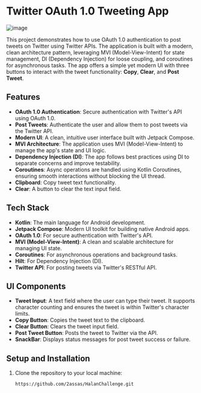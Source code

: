 # Twitter OAuth 1.0 Tweeting App
![image](https://github.com/user-attachments/assets/4109aa20-0be6-4c7e-b6cc-0847e9f8d66e)


This project demonstrates how to use OAuth 1.0 authentication to post tweets on Twitter using Twitter APIs. The application is built with a modern, clean architecture pattern, leveraging MVI (Model-View-Intent) for state management, DI (Dependency Injection) for loose coupling, and coroutines for asynchronous tasks. The app offers a simple yet modern UI with three buttons to interact with the tweet functionality: **Copy**, **Clear**, and **Post Tweet**.

## Features

- **OAuth 1.0 Authentication**: Secure authentication with Twitter's API using OAuth 1.0.
- **Post Tweets**: Authenticate the user and allow them to post tweets via the Twitter API.
- **Modern UI**: A clean, intuitive user interface built with Jetpack Compose.
- **MVI Architecture**: The application uses MVI (Model-View-Intent) to manage the app's state and UI logic.
- **Dependency Injection (DI)**: The app follows best practices using DI to separate concerns and improve testability.
- **Coroutines**: Async operations are handled using Kotlin Coroutines, ensuring smooth interactions without blocking the UI thread.
- **Clipboard**: Copy tweet text functionality.
- **Clear**: A button to clear the text input field.

## Tech Stack

- **Kotlin**: The main language for Android development.
- **Jetpack Compose**: Modern UI toolkit for building native Android apps.
- **OAuth 1.0**: For secure authentication with Twitter's API.
- **MVI (Model-View-Intent)**: A clean and scalable architecture for managing UI state.
- **Coroutines**: For asynchronous operations and background tasks.
- **Hilt**: For Dependency Injection (DI).
- **Twitter API**: For posting tweets via Twitter's RESTful API.

## UI Components

- **Tweet Input**: A text field where the user can type their tweet. It supports character counting and ensures the tweet is within Twitter's character limits.
- **Copy Button**: Copies the tweet text to the clipboard.
- **Clear Button**: Clears the tweet input field.
- **Post Tweet Button**: Posts the tweet to Twitter via the API.
- **SnackBar**: Displays status messages for post tweet success or failure.

## Setup and Installation

1. Clone the repository to your local machine:

   ```bash
   https://github.com/2assas/HalanChallenge.git
